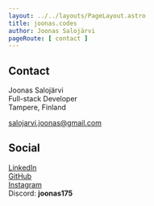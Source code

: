 ```yaml
---
layout: ../../layouts/PageLayout.astro
title: joonas.codes
author: Joonas Salojärvi
pageRoute: [ contact ]
---
```

## Contact
Joonas Salojärvi  
Full-stack Developer  
Tampere, Finland  

salojarvi.joonas@gmail.com


## Social
[LinkedIn](https://www.linkedin.com/in/joonas-saloj%C3%A4rvi/)  
[GitHub](https://github.com/joonas175)  
[Instagram](https://www.instagram.com/testojonttu/)  
Discord: **joonas175**
